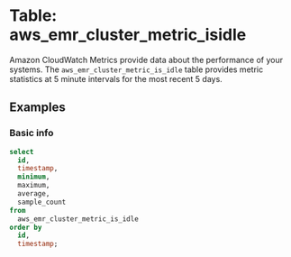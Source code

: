 # Table: aws_emr_cluster_metric_isidle

Amazon CloudWatch Metrics provide data about the performance of your systems.  The `aws_emr_cluster_metric_is_idle` table provides metric statistics at 5 minute intervals for the most recent 5 days.

## Examples

### Basic info

```sql
select
  id,
  timestamp,
  minimum,
  maximum,
  average,
  sample_count
from
  aws_emr_cluster_metric_is_idle
order by
  id,
  timestamp;
```